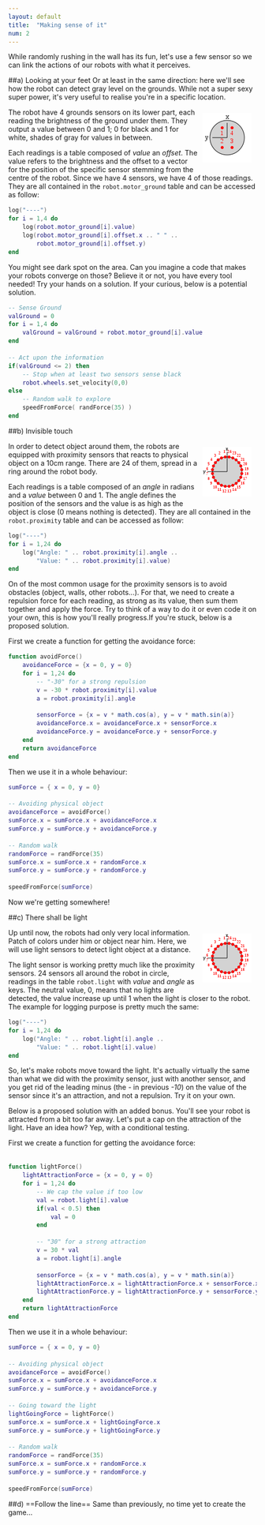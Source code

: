 ```yaml
---
layout: default
title:  "Making sense of it"
num: 2
---
```


While randomly rushing in the wall has its fun, let's use a few sensor so we can link the actions of our robots with what it perceives.

##a) Looking at your feet
Or at least in the same direction: here we'll see how the robot can detect gray level on the grounds. While not a super sexy super power, it's very useful to realise you're in a specific location.

<img src="./assets/robot_motor_ground.png" alt="ground sensor" style="float:right; margin:10px;">

The robot have 4 grounds sensors on its lower part, each reading the brightness of the ground under them. They output a value between 0 and 1; 0 for black and 1 for white, shades of gray for values in between.

Each readings is a table composed of *value* an *offset*. The value refers to the brightness and the offset to a vector for the position of the specific sensor stemming from the centre of the robot. Since we have 4 sensors, we have 4 of those readings. They are all contained in the `robot.motor_ground` table and can be accessed as follow:

```lua
log("----")
for i = 1,4 do
    log(robot.motor_ground[i].value)
    log(robot.motor_ground[i].offset.x .. " " ..
        robot.motor_ground[i].offset.y)
end
```
You might see dark spot on the area. Can you imagine a code that makes your robots converge on those? Believe it or not, you have every tool needed! Try your hands on a solution. If your curious, below is a potential solution.

```lua
-- Sense Ground
valGround = 0
for i = 1,4 do
    valGround = valGround + robot.motor_ground[i].value
end

-- Act upon the information
if(valGround <= 2) then
    -- Stop when at least two sensors sense black
    robot.wheels.set_velocity(0,0)
else
    -- Random walk to explore
    speedFromForce( randForce(35) )
end
```

##b) Invisible touch

<img src="./assets/robot_proximity.png" alt="proximity sensor" style="float:right; margin:10px;">

In order to detect object around them, the robots are equipped with proximity sensors that reacts to physical object on a 10cm range. There are 24 of them, spread in a ring around the robot body. 

Each readings is a table composed of an *angle* in radians and a *value* between 0 and 1. The angle defines the position of the sensors and the value is as high as the object is close (0 means nothing is detected). They are all contained in the `robot.proximity` table and can be accessed as follow:

```lua
log("----")
for i = 1,24 do
    log("Angle: " .. robot.proximity[i].angle ..
        "Value: " .. robot.proximity[i].value)
end
```

On of the most common usage for the proximity sensors is to avoid obstacles (object, walls, other robots...). For that, we need to create a repulsion force for each reading, as strong as its value, then sum them together and apply the force. Try to think of a way to do it or even code it on your own, this is how you'll really progress.If you're stuck, below is a proposed solution.

First we create a function for getting the avoidance force:

```lua
function avoidForce()
    avoidanceForce = {x = 0, y = 0}
    for i = 1,24 do
        -- "-30" for a strong repulsion 
        v = -30 * robot.proximity[i].value 
        a = robot.proximity[i].angle

        sensorForce = {x = v * math.cos(a), y = v * math.sin(a)}
        avoidanceForce.x = avoidanceForce.x + sensorForce.x
        avoidanceForce.y = avoidanceForce.y + sensorForce.y
    end
    return avoidanceForce
end
```

Then we use it in a whole behaviour:

```lua
sumForce = { x = 0, y = 0}

-- Avoiding physical object
avoidanceForce = avoidForce()
sumForce.x = sumForce.x + avoidanceForce.x
sumForce.y = sumForce.y + avoidanceForce.y

-- Random walk
randomForce = randForce(35)
sumForce.x = sumForce.x + randomForce.x
sumForce.y = sumForce.y + randomForce.y

speedFromForce(sumForce)
```

Now we're getting somewhere!

##c) There shall be light

<img src="./assets/robot_light.png" alt="light sensor" style="float:right; margin:10px;">

Up until now, the robots had only very local information. Patch of colors under him or object near him. Here, we will use light sensors to detect light object at a distance.

The light sensor is working pretty much like the proximity sensors. 24 sensors all around the robot in circle, readings in the table `robot.light` with *value* and *angle* as keys. The neutral value, 0, means that no lights are detected, the value increase up until 1 when the light is closer to the robot. The example for logging purpose is pretty much the same:

```lua
log("----")
for i = 1,24 do
    log("Angle: " .. robot.light[i].angle ..
        "Value: " .. robot.light[i].value)
end
```

So, let's make robots move toward the light. It's actually virtually the same than what we did with the proximity sensor, just with another sensor, and you get rid of the leading minus (the *-* in previous *-10*) on the value of the sensor since it's an attraction, and not a repulsion. Try it on your own.

Below is a proposed solution with an added bonus. You'll see your robot is attracted from a bit too far away. Let's put a cap on the attraction of the light. Have an idea how? Yep, with a conditional testing.


First we create a function for getting the avoidance force:

```lua

function lightForce()
    lightAttractionForce = {x = 0, y = 0}
    for i = 1,24 do
        -- We cap the value if too low
        val = robot.light[i].value
        if(val < 0.5) then
            val = 0
        end
    
        -- "30" for a strong attraction 
        v = 30 * val 
        a = robot.light[i].angle

        sensorForce = {x = v * math.cos(a), y = v * math.sin(a)}
        lightAttractionForce.x = lightAttractionForce.x + sensorForce.x
        lightAttractionForce.y = lightAttractionForce.y + sensorForce.y
    end
    return lightAttractionForce
end
```

Then we use it in a whole behaviour:

```lua
sumForce = { x = 0, y = 0}

-- Avoiding physical object
avoidanceForce = avoidForce()
sumForce.x = sumForce.x + avoidanceForce.x
sumForce.y = sumForce.y + avoidanceForce.y

-- Going toward the light
lightGoingForce = lightForce()
sumForce.x = sumForce.x + lightGoingForce.x
sumForce.y = sumForce.y + lightGoingForce.y

-- Random walk
randomForce = randForce(35)
sumForce.x = sumForce.x + randomForce.x
sumForce.y = sumForce.y + randomForce.y

speedFromForce(sumForce)
```


##d) ==Follow the line==
Same than previously, no time yet to create the game...
